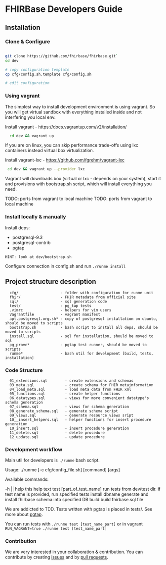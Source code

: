 # FHIRBase Developers Guide

## Installation

### Clone & Configure

```bash

git clone https://github.com/fhirbase/fhirbase.git`
cd dev

# copy configuration template
cp cfg/config.sh.template cfg/config.sh

# edit configuration
```

### Using vagrant

The simplest way to install development environment is using vagrant.
So you will get virtual sandbox with everything installed inside and not interfering
you local env.

Install vagrant - https://docs.vagrantup.com/v2/installation/


``` bash
  cd dev && vagrant up
```

If you are on linux, you can skip performance trade-offs using lxc containers
instead virtual box virtualization.

Install vagrant-lxc - https://github.com/fgrehm/vagrant-lxc

```bash
 cd dev && vagrant up --provider lxc
```

Vagrant will downloads box (virtual or lxc - depends on your system),
start it and provisions with bootstrap.sh script,
which will install everything you need.

TODO: ports from vagrant to local machine
TODO: ports from vagrant to local machine


### Install locally & manually

Install deps:

* postgresql-9.3
* postgresql-contrib
* pgtap

`HINT: look at dev/bootstrap.sh`

Configure connection in config.sh and run `./runme install`

## Project structure description

```
  cfg/                   - folder with configuration for runme unit
  fhir/                  - FHIR metadata from official site
  sql/                   - sql generation code
  test/                  - pg_tap tests
  .vimrc                 - helpers for vim users
  Vagrantfile            - vagrant manifest
  apt.postgresql.org.sh* - copy of postgresql installation on ubuntu, should be moved to scripts
  bootstrap.sh           - bash script to install all deps, should be moved to scripts
  install.sql            - sql for installation, should be moved to sql
  pg_prove*              - pgtap test runner, should be moved to scripts
  runme*                 - bash util for development [build, tests, installation]
```

### Code Structure

```
  01_extensions.sql        - create extensions and schemas
  03_meta.sql              - create schema for FHIR metainformation
  04_load_meta.sql         - load meta data from FHIR xml
  05_functions.sql         - create helper functions
  06_datatypes.sql         - views for more convenient datatype's schema generation
  07_schema.sql            - views for schema generation
  08_generate_schema.sql   - generate schema script
  09_views.sql             - generate resource views sript
  10__insert_helpers.sql   - helper functions for insert procedure generation
  10_insert.sql            - insert procedure generation
  11_delete.sql            - delete procedure
  12_update.sql            - update procedure
```

### Development workflow

Main util for developers is `./runme` bash script.

  Usage: ./runme [-c cfg/config_file.sh] [command] [args]

  Available commands:

  -h || help                this help text
  test [part_of_test_name]  run tests from dev/test dir. if test name is provided, run specified tests
  install dbname            generate and install fhirbase schema into specified DB
  build                     build fhirbase.sql file


We are addicted to TDD.
Tests written with pgtap is placed in tests/.
See more about [pgtap](http://pgtap.org/).

You can run tests with `./runme test [test_name_part]`
or in vagrant
`RUN_VAGRANT=true ./runme test [test_name_part]`

### Contribution

We are very interested in your collaboration & contribution.
You can contribute by creating [issues](https://github.com/fhirbase/fhirbase/issues?state=open)
and by [pull requests](https://help.github.com/articles/using-pull-requests).
